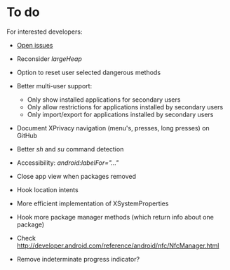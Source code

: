 To do
=====

For interested developers:

* [Open issues](https://github.com/M66B/XPrivacy/issues?state=open)

* Reconsider *largeHeap*
* Option to reset user selected dangerous methods
* Better multi-user support:
	* Only show installed applications for secondary users
	* Only allow restrictions for applications installed by secondary users
	* Only import/export for applications installed by secondary users
* Document XPrivacy navigation (menu's, presses, long presses) on GitHub
* Better *sh* and *su* command detection
* Accessibility: *android:labelFor="..."*
* Close app view when packages removed
* Hook location intents
* More efficient implementation of XSystemProperties
* Hook more package manager methods (which return info about one package)
* Check http://developer.android.com/reference/android/nfc/NfcManager.html
* Remove indeterminate progress indicator?
